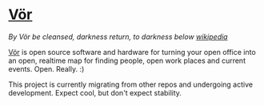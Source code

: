 # [Vör](http://vor.space)

*By Vör be cleansed, darkness return, to darkness below [wikipedia](http://www.northernpaganism.org/shrines/handmaidens/vor/who-is.html)*

[Vör](http://vor.space) is open source software and hardware for turning your open office into an open, realtime map for finding people, open work places and current events. Open. Really. :)

This project is currently migrating from other repos and undergoing active development. Expect cool, but don't expect stability.

